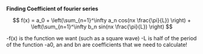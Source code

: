**Finding Coefficient of fourier series**

$$ f(x)  = a_0 + \left(\sum_{n=1}^\infty a_n cos(nx \frac{\pi}{L}) \right) + \left(\sum_{n=1}^\infty b_n sin(nx \frac{\pi}{L}) \right) $$

-f(x) is the function we want (such as a square wave)
-L is half of the period of the function
-a0, an and bn are coefficients that we need to calculate!
